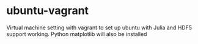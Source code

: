 # ubuntu-vagrant
Virtual machine setting with vagrant to set up ubuntu with Julia and HDF5 support working. Python matplotlib will also be installed
